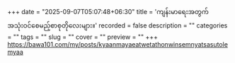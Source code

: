+++
date = "2025-09-07T05:07:48+06:30"
title = 'ကျန်းမာရေးအတွက်အသုံးဝင်စေမည့်စာစုတိုလေးများ။'
recorded = false
description = ""
categories = ""
tags = ""
slug = ""
cover = ""
preview = ""
+++
https://bawa101.com/my/posts/kyaanmayaeatwetathonwinsemnyatsasutolemyaa